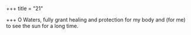 +++
title = "21"

+++
O Waters, fully grant healing and protection for my body
and (for me) to see the sun for a long time.